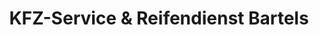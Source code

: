 ---
title: "KFZ-Service & Reifendienst Bartels"
url: /ilsede/kfz-service-und-reifendienst-bartels/
shop: Autowerkstatt
---